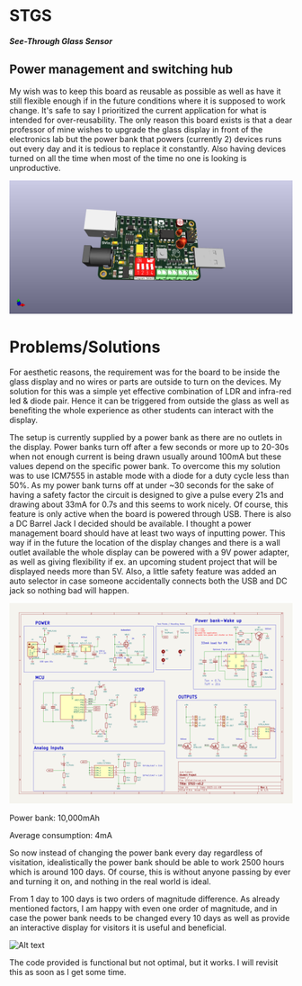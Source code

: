 # STGS
##### See-Through Glass Sensor
## Power management and switching hub 


My wish was to keep this board as reusable as possible as well as have it still flexible enough if in the future conditions where it is supposed to work change. It's safe to say I prioritized the current application for what is intended for over-reusability. The only reason this board exists is that a dear professor of mine wishes to upgrade the glass display in front of the electronics lab but the power bank that powers (currently 2) devices runs out every day and it is tedious to replace it constantly. Also having devices turned on all the time when most of the time no one is looking is unproductive. 


![Alt text](Images/STGSv0.2.png)


# Problems/Solutions
For aesthetic reasons, the requirement was for the board to be inside the glass display and no wires or parts are outside to turn on the devices. 
My solution for this was a simple yet effective combination of LDR and infra-red led & diode pair. Hence it can be triggered from outside the glass as well as benefiting the whole experience as other students can interact with the display.

The setup is currently supplied by a power bank as there are no outlets in the display. Power banks turn off after a few seconds or more up to 20-30s when not enough current is being drawn usually around 100mA but these values depend on the specific power bank. To overcome this my solution was to use ICM7555 in astable mode with a diode for a duty cycle less than 50%. As my power bank turns off at under ~30 seconds for the sake of having a safety factor the circuit is designed to give a pulse every 21s and drawing about 33mA for 0.7s and this seems to work nicely.  Of course, this feature is only active when the board is powered through USB. There is also a DC Barrel Jack I decided should be available. I thought a power management board should have at least two ways of inputting power. This way if in the future the location of the display changes and there is a wall outlet available the whole display can be powered with a 9V power adapter, as well as giving flexibility if ex. an upcoming student project that will be displayed needs more than 5V. Also, a little safety feature was added an auto selector in case someone accidentally connects both the USB and DC jack so nothing bad will happen. 



![Alt text](Images/STGSv0.2sch.png)


Power bank: 10,000mAh 

Average consumption: 4mA

So now instead of changing the power bank every day regardless of visitation, idealistically the power bank should be able to work 2500 hours which is around 100 days. Of course, this is without anyone passing by ever and turning it on, and nothing in the real world is ideal. 

From 1 day to 100 days is two orders of magnitude difference. As already mentioned factors, I am happy with even one order of magnitude, and in case the power bank needs to be changed every 10 days as well as provide an interactive display for visitors it is useful and beneficial. 


![Alt text](Images/IMG_2310.JPG)

The code provided is functional but not optimal, but it works. I will revisit this as soon as I get some time. 
